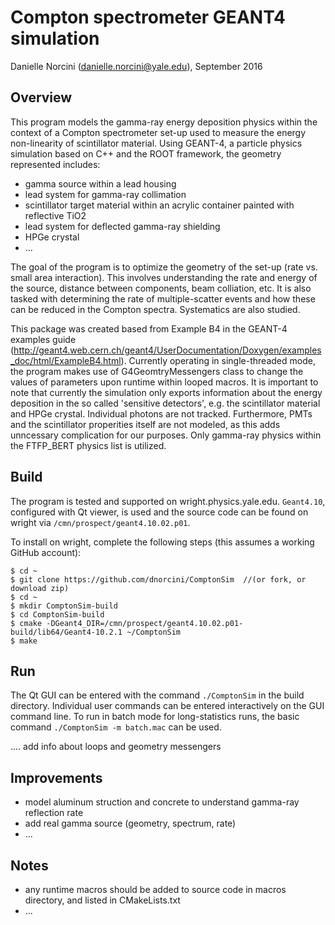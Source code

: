 # Compton spectrometer GEANT4 simulation

Danielle Norcini (danielle.norcini@yale.edu), September 2016

## Overview
This program models the gamma-ray energy deposition physics within the context of a Compton spectrometer set-up used to measure the energy non-linearity of scintillator material. Using GEANT-4, a particle physics simulation based on C++ and the ROOT framework, the geometry represented includes:

- gamma source within a lead housing
- lead system for gamma-ray collimation
- scintillator target material within an acrylic container painted with reflective TiO2
- lead system for deflected gamma-ray shielding
- HPGe crystal
- ...

The goal of the program is to optimize the geometry of the set-up (rate vs. small area interaction). This involves understanding the rate and energy of the source, distance between components, beam colliation, etc. It is also tasked with determining the rate of multiple-scatter events and how these can be reduced in the Compton spectra. Systematics are also studied.

This package was created based from Example B4 in the GEANT-4 examples guide (http://geant4.web.cern.ch/geant4/UserDocumentation/Doxygen/examples_doc/html/ExampleB4.html). Currently operating in single-threaded mode, the program makes use of G4GeomtryMessengers class to change the values of parameters upon runtime within looped macros. It is important to note that currently the simulation only exports information about the energy deposition in the so called 'sensitive detectors', e.g. the scintillator material and HPGe crystal. Individual photons are not tracked. Furthermore, PMTs and the scintillator properities itself are not modeled, as this adds unncessary complication for our purposes. Only gamma-ray physics within the FTFP_BERT physics list is utilized.   

## Build 
The program is tested and supported on wright.physics.yale.edu. `Geant4.10`, configured with Qt viewer, is used and the source code can be found on wright via `/cmn/prospect/geant4.10.02.p01`.
 
To install on wright, complete the following steps (this assumes a working GitHub account):
```
$ cd ~
$ git clone https://github.com/dnorcini/ComptonSim  //(or fork, or download zip)
$ cd ~
$ mkdir ComptonSim-build
$ cd ComptonSim-build
$ cmake -DGeant4_DIR=/cmn/prospect/geant4.10.02.p01-build/lib64/Geant4-10.2.1 ~/ComptonSim
$ make 
```
## Run
The Qt GUI can be entered with the command `./ComptonSim` in the build directory. Individual user commands can be entered interactively on the GUI command line. To run in batch mode for long-statistics runs, the basic command `./ComptonSim -m batch.mac` can be used. 

.... add info about loops and geometry messengers

## Improvements
- model aluminum struction and concrete to understand gamma-ray reflection rate
- add real gamma source (geometry, spectrum, rate)
- ...

## Notes
- any runtime macros should be added to source code in macros directory, and listed in CMakeLists.txt
- ...
